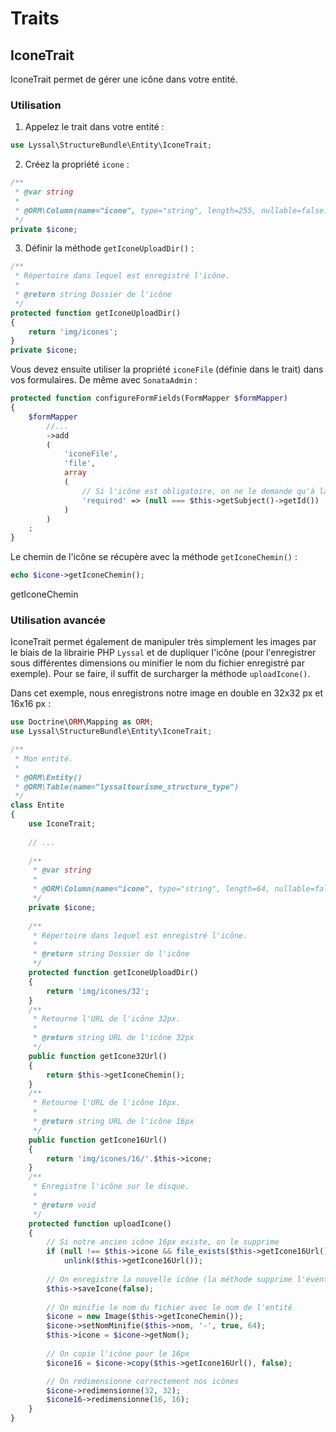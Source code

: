 # Traits

## IconeTrait

IconeTrait permet de gérer une icône dans votre entité.

### Utilisation

1. Appelez le trait dans votre entité :
```php
use Lyssal\StructureBundle\Entity\IconeTrait;
```
2. Créez la propriété `icone` :
```php
/**
 * @var string
 * 
 * @ORM\Column(name="icone", type="string", length=255, nullable=false)
 */
private $icone;
```
3. Définir la méthode `getIconeUploadDir()` :
```php
/**
 * Répertoire dans lequel est enregistré l'icône.
 * 
 * @return string Dossier de l'icône
 */
protected function getIconeUploadDir()
{
    return 'img/icones';
}
private $icone;
```

Vous devez ensuite utiliser la propriété `iconeFile` (définie dans le trait) dans vos formulaires.
De même avec `SonataAdmin` :
```php
protected function configureFormFields(FormMapper $formMapper)
{
    $formMapper
        //...
        ->add
        (
            'iconeFile',
            'file',
            array
            (
                // Si l'icône est obligatoire, on ne le demande qu'à la création de l'entité
                'required' => (null === $this->getSubject()->getId())
            )
        )
    ;
}
```

Le chemin de l'icône se récupère avec la méthode `getIconeChemin()` :
```php
echo $icone->getIconeChemin();
```

getIconeChemin

### Utilisation avancée

IconeTrait permet également de manipuler très simplement les images par le biais de la librairie PHP `Lyssal` et de dupliquer l'icône (pour l'enregistrer sous différentes dimensions ou minifier le nom du fichier enregistré par exemple).
Pour se faire, il suffit de surcharger la méthode `uploadIcone()`.

Dans cet exemple, nous enregistrons notre image en double en 32x32 px et 16x16 px :

```php
use Doctrine\ORM\Mapping as ORM;
use Lyssal\StructureBundle\Entity\IconeTrait;

/**
 * Mon entité.
 * 
 * @ORM\Entity()
 * @ORM\Table(name="lyssaltourisme_structure_type")
 */
class Entite
{
    use IconeTrait;
    
    // ...
    
    /**
     * @var string
     * 
     * @ORM\Column(name="icone", type="string", length=64, nullable=false)
     */
    private $icone;
    
    /**
     * Répertoire dans lequel est enregistré l'icône.
     * 
     * @return string Dossier de l'icône
     */
    protected function getIconeUploadDir()
    {
        return 'img/icones/32';
    }
    /**
     * Retourne l'URL de l'icône 32px.
     * 
     * @return string URL de l'icône 32px
     */
    public function getIcone32Url()
    {
        return $this->getIconeChemin();
    }
    /**
     * Retourne l'URL de l'icône 16px.
     * 
     * @return string URL de l'icône 16px
     */
    public function getIcone16Url()
    {
        return 'img/icones/16/'.$this->icone;
    }
    /**
     * Enregistre l'icône sur le disque.
     *
     * @return void
     */
    protected function uploadIcone()
    {
        // Si notre ancien icône 16px existe, on le supprime
        if (null !== $this->icone && file_exists($this->getIcone16Url()))
            unlink($this->getIcone16Url());
            
        // On enregistre la nouvelle icône (la méthode supprime l'éventuelle ancienne icône)
        $this->saveIcone(false);
        
        // On minifie le nom du fichier avec le nom de l'entité
        $icone = new Image($this->getIconeChemin());
        $icone->setNomMinifie($this->nom, '-', true, 64);
        $this->icone = $icone->getNom();
        
        // On copie l'icône pour le 16px
        $icone16 = $icone->copy($this->getIcone16Url(), false);

        // On redimensionne correctement nos icônes
        $icone->redimensionne(32, 32);
        $icone16->redimensionne(16, 16);
    }
}
```
